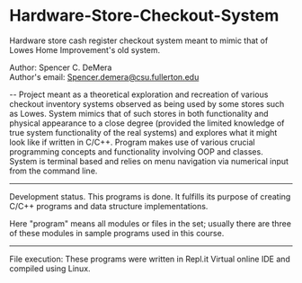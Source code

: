 # Hardware-Store-Checkout-System
Hardware store cash register checkout system meant to mimic that of Lowes Home Improvement's old system.

Author: Spencer C. DeMera\
Author's email: Spencer.demera@csu.fullerton.edu

-- 
Project meant as a theoretical exploration and recreation of various checkout inventory systems observed as being used by some stores such as Lowes. System mimics that of such stores in both functionality and physical appearance to a close degree (provided the limited knowledge of true system functionality of the real systems) and explores what it might look like if written in C/C++. Program makes use of various crucial programming concepts and functionality involving OOP and classes. System is terminal based and relies on menu navigation via numerical input from the command line.
 
---
Development status.  This programs is done.  It fulfills its purpose of creating C/C++ programs and data structure implementations.

Here "program" means all modules or files in the set; usually there are three of these modules in sample programs used in
this course.

---
File execution: These programs were written in Repl.it Virtual online IDE and compiled using Linux.
